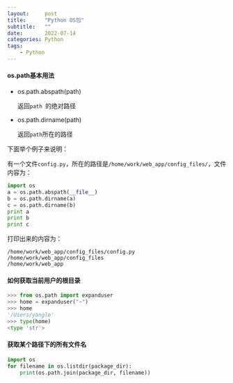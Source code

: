 ```yaml
---
layout:     post
title:      "Python OS包"
subtitle:   ""
date:       2022-07-14
categories: Python
tags:
    - Python
---
```


#### os.path基本用法

- os.path.abspath(path)

  返回`path `的绝对路径

- os.path.dirname(path)

  返回`path`所在的路径

下面举个例子来说明：

有一个文件`config.py`，所在的路径是`/home/work/web_app/config_files/`，文件内容为：

```python
import os
a = os.path.abspath(__file__)
b = os.path.dirname(a)
c = os.path.dirname(b)
print a
print b
print c
```

打印出来的内容为：

```shell
/home/work/web_app/config_files/config.py
/home/work/web_app/config_files
/home/work/web_app
```

#### 如何获取当前用户的根目录  

```python
>>> from os.path import expanduser
>>> home = expanduser("~")
>>> home
'/Users/yangle'
>>> type(home)
<type 'str'>
```

#### 获取某个路径下的所有文件名

```python
import os
for filename in os.listdir(package_dir):
    print(os.path.join(package_dir, filename))
```


​